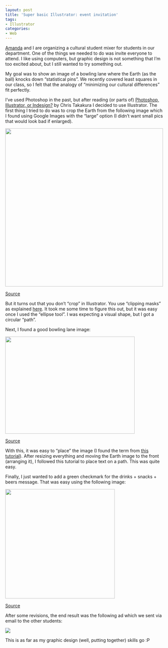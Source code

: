 ```yaml
---
layout: post
title: 'Super basic Illustrator: event invitation'
tags:
- Illustrator
categories:
- Web
---
```

<p><a href="http://www.biostat.jhsph.edu/people/student/mejia.shtml">Amanda</a> and I are organizing a cultural student mixer for students in our department. One of the things we needed to do was invite everyone to attend. I like using computers, but graphic design is not something that I&#8217;m too excited about, but I still wanted to try something out.</p>
<p>My goal was to show an image of a bowling lane where the Earth (as the ball) knocks down &#8220;statistical pins&#8221;. We recently covered least squares in our class, so I felt that the analogy of &#8220;minimizing our cultural differences&#8221; fit perfectly. </p>
<p>I&#8217;ve used Photoshop in the past, but after reading (or parts of) <a href="http://www.dreaminfinity.com/nocturne/2010/10/photoshop-illustrator-or-indesign/">Photoshop, Illustrator, or Indesign?</a> by Chris Takakura I decided to use Illustrator. The first thing I tried to do was to crop the Earth from the following image which I found using Google Images with the &#8220;large&#8221; option (I didn&#8217;t want small pics that would look bad if enlarged).</p>
<p><img height="500" src="http://eoimages.gsfc.nasa.gov/images/imagerecords/57000/57723/globe_west_2048.jpg" width="500"/></p>
<p><a href="http://eoimages.gsfc.nasa.gov/images/imagerecords/57000/57723/globe_west_2048.jpg">Source</a></p>
<p>But it turns out that you don&#8217;t &#8220;crop&#8221; in Illustrator. You use &#8220;clipping masks&#8221; as explained <a href="http://forums.adobe.com/thread/319423">here</a>. It took me some time to figure this out, but it was easy once I used the &#8220;ellipse tool&#8221;. I was expecting a visual shape, but I got a circular &#8220;path&#8221;.</p>
<p>Next, I found a good bowling lane image:</p>
<p><img height="307" src="http://hankmemoir.files.wordpress.com/2009/12/bowling-a-strike.jpg" width="410"/></p>
<p><a href="http://hankmemoir.files.wordpress.com/2009/12/bowling-a-strike.jpg">Source</a></p>
<p>With this, it was easy to &#8220;place&#8221; the image (I found the term from <a href="http://www.dreaminfinity.com/nocturne/tutorials/illustrator-tutorials/placing-images/">this tutorial</a>). After resizing everything and moving the Earth image to the front (arranging it), I followed this tutorial to place text on a path. This was quite easy. </p>
<p>Finally, I just wanted to add a green checkmark for the drinks + snacks + beers message. That was easy using the following image:</p>
<p><img height="346" src="http://usfchristine.files.wordpress.com/2011/04/checkmark.jpg" width="347"/></p>
<p><a href="http://usfchristine.files.wordpress.com/2011/04/checkmark.jpg">Source</a></p>
<p>After some revisions, the end result was the following ad which we sent via email to the other students:</p>
<p><img src="http://media.tumblr.com/tumblr_mbyi53wmXn1qfs0hy.png"/></p>
<p>This is as far as my graphic design (well, putting together) skills go :P</p>
